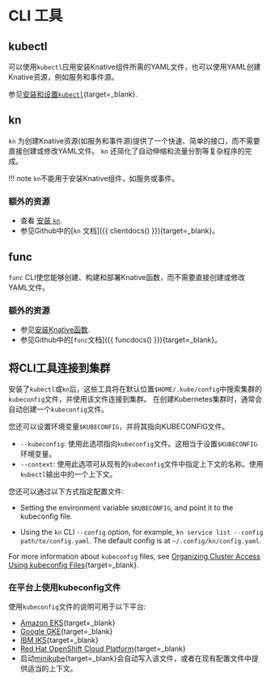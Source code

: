 # CLI 工具



## kubectl

可以使用`kubectl`应用安装Knative组件所需的YAML文件，也可以使用YAML创建Knative资源，例如服务和事件源。

参见[安装和设置`kubectl`](https://kubernetes.io/docs/tasks/tools/install-kubectl/){target=_blank}.

## kn

`kn` 为创建Knative资源(如服务和事件源)提供了一个快速、简单的接口，而不需要直接创建或修改YAML文件。
`kn` 还简化了自动伸缩和流量分割等复杂程序的完成。

!!! note
    `kn`不能用于安装Knative组件，如服务或事件。

### 额外的资源

- 查看 [安装 `kn`](install-kn.md).
- 参见Github中的[`kn` 文档]({{ clientdocs() }}){target=_blank}。

## func

`func`  CLI使您能够创建、构建和部署Knative函数，而不需要直接创建或修改YAML文件。

### 额外的资源

- 参见[安装Knative函数](../functions/install-func.md).
- 参见Github中的[`func`文档]({{ funcdocs() }}){target=_blank}。

## 将CLI工具连接到集群

安装了`kubectl`或`kn`后，这些工具将在默认位置`$HOME/.kube/config`中搜索集群的`kubeconfig`文件，并使用该文件连接到集群。
在创建Kubernetes集群时，通常会自动创建一个`kubeconfig`文件。

您还可以设置环境变量`$KUBECONFIG`，并将其指向KUBECONFIG文件。



- `--kubeconfig`: 使用此选项指向`kubeconfig`文件。这相当于设置`$KUBECONFIG`环境变量。
- `--context`: 使用此选项可从现有的`kubeconfig`文件中指定上下文的名称。使用`kubectl`输出中的一个上下文。


您还可以通过以下方式指定配置文件:

- Setting the environment variable `$KUBECONFIG`, and point it to the kubeconfig file.

- Using the `kn` CLI `--config` option, for example, `kn service list --config path/to/config.yaml`. The default config is at `~/.config/kn/config.yaml`.

For more information about `kubeconfig` files, see
[Organizing Cluster Access Using kubeconfig Files](https://kubernetes.io/docs/concepts/configuration/organize-cluster-access-kubeconfig/){target=_blank}.

### 在平台上使用kubeconfig文件

使用`kubeconfig`文件的说明可用于以下平台:

- [Amazon EKS](https://docs.aws.amazon.com/eks/latest/userguide/create-kubeconfig.html){target=_blank}
- [Google GKE](https://cloud.google.com/kubernetes-engine/docs/how-to/cluster-access-for-kubectl){target=_blank}
- [IBM IKS](https://cloud.ibm.com/docs/containers?topic=containers-getting-started){target=_blank}
- [Red Hat OpenShift Cloud Platform](https://docs.openshift.com/container-platform/4.6/cli_reference/openshift_cli/administrator-cli-commands.html#create-kubeconfig){target=_blank}
- 启动[minikube](https://minikube.sigs.k8s.io/docs/start/){target=_blank}会自动写入该文件，或者在现有配置文件中提供适当的上下文。
